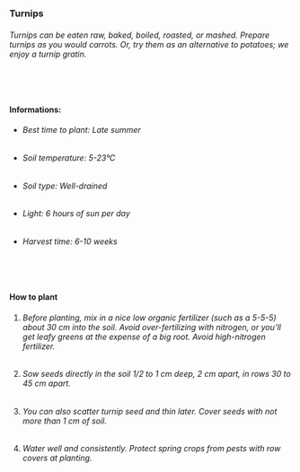 ### Turnips

###### Turnips can be eaten raw, baked, boiled, roasted, or mashed. Prepare turnips as you would carrots. Or, try them as an alternative to potatoes; we enjoy a turnip gratin.

###### ‎

#### Informations:

-   ###### Best time to plant: Late summer
-   ###### Soil temperature: 5-23°C
-   ###### Soil type: Well-drained
-   ###### Light: 6 hours of sun per day
-   ###### Harvest time: 6-10 weeks

###### ‎

#### How to plant

1. ###### Before planting, mix in a nice low organic fertilizer (such as a 5-5-5) about 30 cm into the soil. Avoid over-fertilizing with nitrogen, or you’ll get leafy greens at the expense of a big root. Avoid high-nitrogen fertilizer.
2. ###### Sow seeds directly in the soil 1/2 to 1 cm deep, 2 cm apart, in rows 30 to 45 cm apart.
3. ###### You can also scatter turnip seed and thin later. Cover seeds with not more than 1 cm of soil.
4. ###### Water well and consistently. Protect spring crops from pests with row covers at planting.
